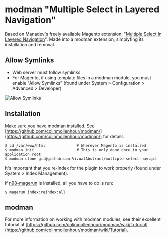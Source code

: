 modman "Multiple Select in Layered Navigation"
======
Based on Manadev's freely available Magento extension, "[Multiple Select In Layered Navigation](http://www.manadev.com/advanced-layered-navigation-ce/)". Made into a modman extension, simplyfing its installation and removal.


## Allow Symlinks

  * Web server must follow symlinks
  * For Magento, if using template files in a modman module, you must enable "Allow Symlinks" (found under System > Configuration > Advanced > Developer)
 
![Allow Symlinks](http://host.coreycapetillo.com/git/media/allow-symlinks.png)

## Installation

Make sure you have modman installed. See [https://github.com/colinmollenhour/modman/](https://github.com/colinmollenhour/modman/) for details

```
$ cd /var/www/html				# Wherever Magento is installed
$ modman init					# This is only done once in your application root
$ modman clone git@github.com:VizualAbstract/multiple-select-nav.git
```
It's important that you re-index for the plugin to work properly (found under System > Index Management).

If [n98-magerun](https://github.com/netz98/n98-magerun) is installed, all you have to do is run: 

```
$ magerun index:reindex:all
```

## modman
For more information on working with modman modules, see their excellent tutorial at [https://github.com/colinmollenhour/modman/wiki/Tutorial](https://github.com/colinmollenhour/modman/wiki/Tutorial).

